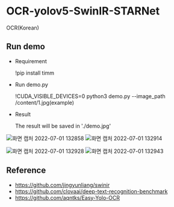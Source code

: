 # OCR-yolov5-SwinIR-STARNet
OCR(Korean)


Run demo
---------------------------------------------------------------------
- Requirement

  !pip install timm

- Run demo.py

  !CUDA_VISIBLE_DEVICES=0 python3 demo.py --image_path /content/1.jpg(example)

- Result

  The result will be saved in './demo.jpg'

![화면 캡처 2022-07-01 132858](https://user-images.githubusercontent.com/106142675/176823623-75577035-8665-422f-98d6-e2c7ef6a6585.png)      ![화면 캡처 2022-07-01 132914](https://user-images.githubusercontent.com/106142675/176823644-3c561dd8-2f12-4491-becf-27a649b7b623.png)

![화면 캡처 2022-07-01 132928](https://user-images.githubusercontent.com/106142675/176823718-f1feb1e7-1b06-470a-9953-504434193c87.png)
![화면 캡처 2022-07-01 132943](https://user-images.githubusercontent.com/106142675/176823734-b1041d80-7b77-4e39-89b4-447fc23dc0f5.png)

Reference
---------------------------------------------------------------------
- https://github.com/jingyunliang/swinir
- https://github.com/clovaai/deep-text-recognition-benchmark
- https://github.com/aqntks/Easy-Yolo-OCR
